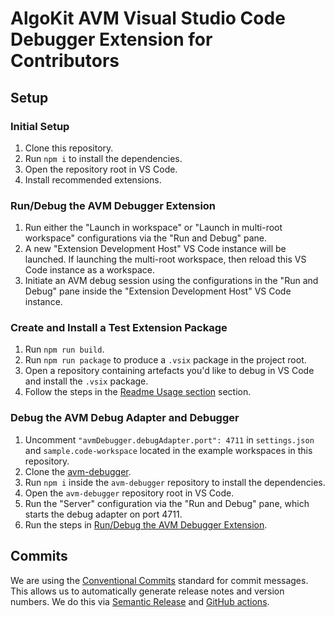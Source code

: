 # AlgoKit AVM Visual Studio Code Debugger Extension for Contributors

## Setup

### Initial Setup

1. Clone this repository.
1. Run `npm i` to install the dependencies.
1. Open the repository root in VS Code.
1. Install recommended extensions.

### Run/Debug the AVM Debugger Extension

1. Run either the "Launch in workspace" or "Launch in multi-root workspace" configurations via the "Run and Debug" pane.
1. A new "Extension Development Host" VS Code instance will be launched. If launching the multi-root workspace, then reload this VS Code instance as a workspace.
1. Initiate an AVM debug session using the configurations in the "Run and Debug" pane inside the "Extension Development Host" VS Code instance.

### Create and Install a Test Extension Package

1. Run `npm run build`.
1. Run `npm run package` to produce a `.vsix` package in the project root.
1. Open a repository containing artefacts you'd like to debug in VS Code and install the `.vsix` package.
1. Follow the steps in the [Readme Usage section](./README.md#usage) section.

### Debug the AVM Debug Adapter and Debugger

1. Uncomment `"avmDebugger.debugAdapter.port": 4711` in `settings.json` and `sample.code-workspace` located in the example workspaces in this repository.
1. Clone the [avm-debugger](https://github.com/algorand/avm-debugger).
1. Run `npm i` inside the `avm-debugger` repository to install the dependencies.
1. Open the `avm-debugger` repository root in VS Code.
1. Run the "Server" configuration via the "Run and Debug" pane, which starts the debug adapter on port 4711.
1. Run the steps in [Run/Debug the AVM Debugger Extension](#rundebug-the-avm-debugger-extension).

## Commits

We are using the [Conventional Commits](https://www.conventionalcommits.org/en/v1.0.0/#summary) standard for commit messages. This allows us to automatically generate release notes and version numbers. We do this via [Semantic Release](https://semantic-release.gitbook.io/semantic-release/) and [GitHub actions](.github/workflows/cd.yaml).
